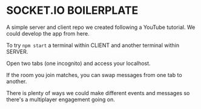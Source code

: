 # SOCKET.IO BOILERPLATE

A simple server and client repo we created following a YouTube tutorial.
We could develop the app from here.

To try ``` npm start ``` a terminal within CLIENT and another terminal within SERVER.

Open two tabs (one incognito) and access your localhost.

If the room you join matches, you can swap messages from one tab to another.

There is plenty of ways we could make different events and messages so there's a multiplayer engagement going on.

